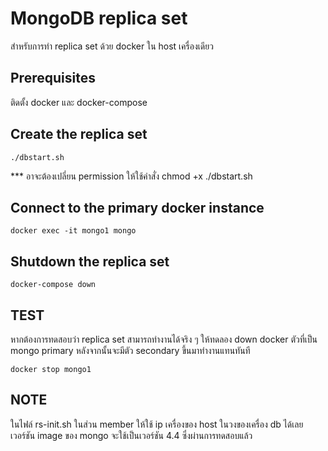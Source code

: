 # MongoDB replica set
สำหรับการทำ replica set ด้วย docker ใน host เครื่องเดียว

## Prerequisites
ติดตั้ง docker และ docker-compose

## Create the replica set
```shell
./dbstart.sh
```
*** อาจะต้องเปลี่ยน permission ให้ใช้คำสั่ง chmod +x ./dbstart.sh

## Connect to the primary docker instance
```shell
docker exec -it mongo1 mongo
```

## Shutdown the replica set
```shell
docker-compose down
```

## TEST 
หากต้องการทดสอบว่า replica set สามารถทำงานได้จริง ๆ ให้ทดลอง down docker ตัวที่เป็น mongo primary หลังจากนั้นจะมีตัว secondary ขึ้นมาทำงานแทนทันที
```shell
docker stop mongo1
```

## NOTE
ในไฟล์ rs-init.sh ในส่วน member ให้ใช้ ip เครื่องของ host ในวงของเครื่อง db ได้เลย
เวอร์ชัน image ของ mongo จะใช้เป็นเวอร์ชัน 4.4 ซึ่งผ่านการทดสอบแล้ว
